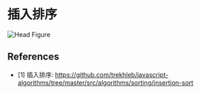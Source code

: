 # 插入排序

![Head Figure](https://camo.githubusercontent.com/6044fb5125d2240b83ba86d2cd6058290aca2f37acd292e2602fd6a1bbd5d231/68747470733a2f2f75706c6f61642e77696b696d656469612e6f72672f77696b6970656469612f636f6d6d6f6e732f342f34322f496e73657274696f6e5f736f72742e676966)

## References

- [1] 插入排序: <https://github.com/trekhleb/javascript-algorithms/tree/master/src/algorithms/sorting/insertion-sort>
